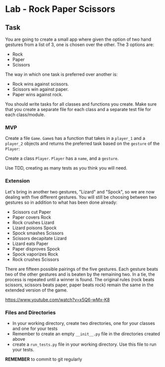 # Lab - Rock Paper Scissors

## Task

You are going to create a small app where given the option of two hand gestures from a list of 3, one is chosen over the other.  The 3 options are:

- Rock
- Paper
- Scissors

The way in which one task is preferred over another is:

- Rock wins against scissors.
- Scissors win against paper.
- Paper wins against rock.

You should write tasks for all classes and functions you create. Make sure that you create a separate file for each class and a separate test file for each class/module.


### MVP


Create a file `Game`. `Game`s has a function that takes in a `player_1` and a `player_2` objects and returns the preferred task based on the `gesture` of the `Player`:

Create a class `Player`. `Player` has a `name`, and a `gesture`.

Use TDD, creating as many tests as you think you will need.

### Extension

Let's bring in another two gestures, "Lizard" and "Spock", so we are now dealing with five different gestures. You will still be choosing between two gestures so in addition to what has been done already:

- Scissors cut Paper
- Paper covers Rock
- Rock crushes Lizard
- Lizard poisons Spock
- Spock smashes Scissors
- Scissors decapitate Lizard
- Lizard eats Paper
- Paper disproves Spock
- Spock vaporizes Rock
- Rock crushes Scissors

There are fifteen possible pairings of the five gestures. Each gesture beats two of the other gestures and is beaten by the remaining two. In a tie, the process is repeated until a winner is found. The original rules (rock beats scissors, scissors beats paper, paper beats rock) remain the same in the extended version of the game.

https://www.youtube.com/watch?v=x5Q6-wMx-K8 


### Files and Directories

  - In your working directory, create two directories, one for your classes and one for your tests
  - Remember to create an empty `__init__.py` file in the directories created above
  - create a `run_tests.py` file in your working directory. Use this file to run your tests.


**REMEMBER** to commit to git regularly
